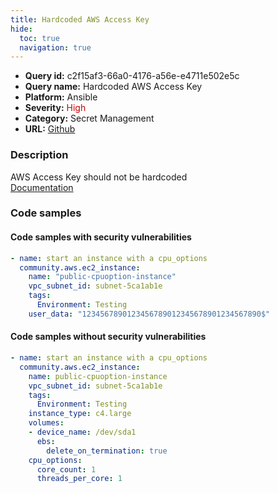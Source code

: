 ```yaml
---
title: Hardcoded AWS Access Key
hide:
  toc: true
  navigation: true
---
```


<style>
  .highlight .hll {
    background-color: #ff171742;
  }
  .md-content {
    max-width: 1100px;
    margin: 0 auto;
  }
</style>

-   **Query id:** c2f15af3-66a0-4176-a56e-e4711e502e5c
-   **Query name:** Hardcoded AWS Access Key
-   **Platform:** Ansible
-   **Severity:** <span style="color:#C00">High</span>
-   **Category:** Secret Management
-   **URL:** [Github](https://github.com/Checkmarx/kics/tree/master/assets/queries/ansible/aws/hardcoded_aws_access_key)

### Description
AWS Access Key should not be hardcoded<br>
[Documentation](https://docs.ansible.com/ansible/latest/collections/community/aws/ec2_instance_module.html)

### Code samples
#### Code samples with security vulnerabilities
```yaml title="Positive test num. 1 - yaml file" hl_lines="7"
- name: start an instance with a cpu_options
  community.aws.ec2_instance:
    name: "public-cpuoption-instance"
    vpc_subnet_id: subnet-5ca1ab1e
    tags:
      Environment: Testing
    user_data: "1234567890123456789012345678901234567890$"

```


#### Code samples without security vulnerabilities
```yaml title="Negative test num. 1 - yaml file"
- name: start an instance with a cpu_options
  community.aws.ec2_instance:
    name: public-cpuoption-instance
    vpc_subnet_id: subnet-5ca1ab1e
    tags:
      Environment: Testing
    instance_type: c4.large
    volumes:
    - device_name: /dev/sda1
      ebs:
        delete_on_termination: true
    cpu_options:
      core_count: 1
      threads_per_core: 1

```
